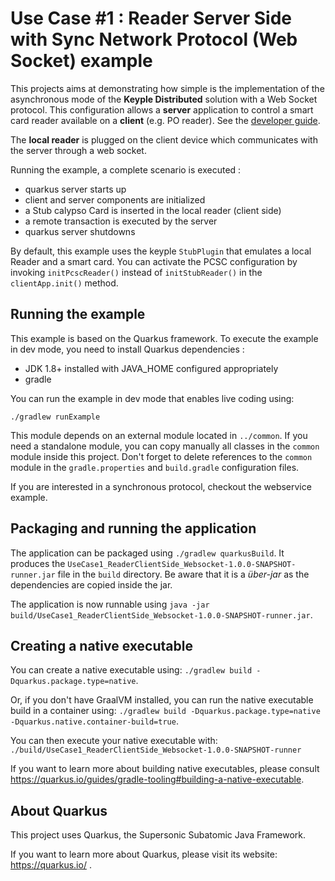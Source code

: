# Use Case #1 : Reader Server Side with Sync Network Protocol (Web Socket) example

This projects aims at demonstrating how simple is the implementation of the asynchronous mode of the **Keyple Distributed** solution with a Web Socket protocol.
This configuration allows a **server** application to control a smart card reader available on a **client** (e.g. PO reader).
See the [developer guide](https://keyple.org/docs/developer-guide/distributed-application/#reader-client-side).

The **local reader** is plugged on the client device which communicates with the server through a web socket.

Running the example, a complete scenario is executed :
- quarkus server starts up
- client and server components are initialized
- a Stub calypso Card is inserted in the local reader (client side)
- a remote transaction is executed by the server
- quarkus server shutdowns

By default, this example uses the keyple `StubPlugin` that emulates a local Reader and a smart card. You can activate the PCSC configuration by invoking ```initPcscReader()``` instead of  ```initStubReader()``` in the `clientApp.init()` method.      

## Running the example

This example is based on the Quarkus framework. To execute the example in dev mode, you need to install Quarkus dependencies : 
- JDK 1.8+ installed with JAVA_HOME configured appropriately
- gradle 

You can run the example in dev mode that enables live coding using:
```
./gradlew runExample
```

This module depends on an external module located in `../common`. If you need a standalone module, you can copy manually all classes in the `common` module inside this project. Don't forget to delete references to the `common` module in the `gradle.properties` and `build.gradle` configuration files. 

If you are interested in a synchronous protocol, checkout the webservice example.

## Packaging and running the application

The application can be packaged using `./gradlew quarkusBuild`.
It produces the `UseCase1_ReaderClientSide_Websocket-1.0.0-SNAPSHOT-runner.jar` file in the `build` directory.
Be aware that it is a _über-jar_ as the dependencies are copied inside the jar.

The application is now runnable using `java -jar build/UseCase1_ReaderClientSide_Websocket-1.0.0-SNAPSHOT-runner.jar`.

## Creating a native executable

You can create a native executable using: `./gradlew build -Dquarkus.package.type=native`.

Or, if you don't have GraalVM installed, you can run the native executable build in a container using: `./gradlew build -Dquarkus.package.type=native -Dquarkus.native.container-build=true`.

You can then execute your native executable with: `./build/UseCase1_ReaderClientSide_Websocket-1.0.0-SNAPSHOT-runner`

If you want to learn more about building native executables, please consult https://quarkus.io/guides/gradle-tooling#building-a-native-executable.

## About Quarkus

This project uses Quarkus, the Supersonic Subatomic Java Framework.

If you want to learn more about Quarkus, please visit its website: https://quarkus.io/ .
